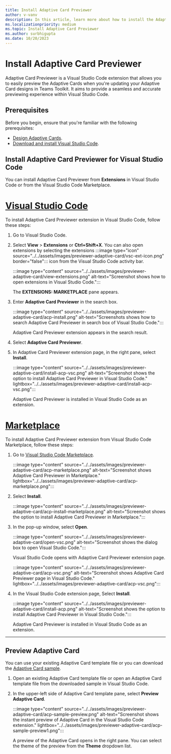 ```yaml
---
title: Install Adaptive Card Previewer
author: v-vanv
description: In this article, learn more about how to install the Adaptive Card Previewer extension for Visual Studio Code code and Visual Studio Code Marketplace.
ms.localizationpriority: medium
ms.topic: Install Adaptive Card Previewer
ms.author: surbhigupta
ms.date: 10/20/2023
---
```


# Install Adaptive Card Previewer

Adaptive Card Previewer is a Visual Studio Code extension that allows you to easily preview the Adaptive Cards when you're updating your Adaptive Card designs in Teams Toolkit. It aims to provide a seamless and accurate previewing experience within Visual Studio Code.

## Prerequisites

Before you begin, ensure that you're familiar with the following prerequisites:

* [Design Adaptive Cards](../../task-modules-and-cards/cards/design-effective-cards.md).
* [Download and install Visual Studio Code](https://code.visualstudio.com/Download).

## Install Adaptive Card Previewer for Visual Studio Code

You can install Adaptive Card Previewer from **Extensions** in Visual Studio Code or from the Visual Studio Code Marketplace.

# [Visual Studio Code](#tab/vscode)

To install Adaptive Card Previewer extension in Visual Studio Code, follow these steps:

1. Go to Visual Studio Code.
1. Select **View** > **Extensions** or **Ctrl+Shift+X**. You can also open extensions by selecting the extensions :::image type="icon" source="../../assets/images/previewer-adaptive-card/vsc-ext-icon.png" border="false"::: icon from the Visual Studio Code activity bar.

    :::image type="content" source="../../assets/images/previewer-adaptive-card/view-extensions.png" alt-text="Screenshot shows how to open extensions in Visual Studio Code.":::

    The **EXTENSIONS: MARKETPLACE** pane appears.

1. Enter **Adaptive Card Previewer** in the search box.

   :::image type="content" source="../../assets/images/previewer-adaptive-card/acp-install.png" alt-text="Screenshots shows how to search Adaptive Card Previewer in search box of Visual Studio Code.":::

   Adaptive Card Previewer extension appears in the search result.

1. Select **Adaptive Card Previewer**.
1. In Adaptive Card Previewer extension page, in the right pane, select  **Install**.

   :::image type="content" source="../../assets/images/previewer-adaptive-card/install-acp-vsc.png" alt-text="Screenshot shows the option to install Adaptive Card Previewer in Visual Studio Code." lightbox="../../assets/images/previewer-adaptive-card/install-acp-vsc.png":::

   Adaptive Card Previewer is installed in Visual Studio Code as an extension.

# [Marketplace](#tab/marketplace)

To install Adaptive Card Previewer extension from Visual Studio Code Marketplace, follow these steps:

1. Go to [Visual Studio Code Marketplace](https://marketplace.visualstudio.com/items?itemName=TeamsDevApp.vscode-adaptive-cards).

   :::image type="content" source="../../assets/images/previewer-adaptive-card/acp-marketplace.png" alt-text="Screenshot shows Adaptive Card Previewer in Marketplace." lightbox="../../assets/images/previewer-adaptive-card/acp-marketplace.png":::

1. Select **Install**.

   :::image type="content" source="../../assets/images/previewer-adaptive-card/acp-install-marketplace.png" alt-text="Screenshot shows the option to install Adaptive Card Previewer in Marketplace.":::

1. In the pop-up window, select **Open**.

   :::image type="content" source="../../assets/images/previewer-adaptive-card/open-vsc.png" alt-text="Screenshot shows the dialog box to open Visual Studio Code.":::

   Visual Studio Code opens with Adaptive Card Previewer extension page.

   :::image type="content" source="../../assets/images/previewer-adaptive-card/acp-vsc.png" alt-text="Screenshot shows Adaptive Card Previewer page in Visual Studio Code." lightbox="../../assets/images/previewer-adaptive-card/acp-vsc.png":::

1. In the Visual Studio Code extension page, Select **Install**.

   :::image type="content" source="../../assets/images/previewer-adaptive-card/install-acp.png" alt-text="Screenshot shows the option to install Adaptive Card Previewer in Visual Studio Code.":::

   Adaptive Card Previewer is installed in Visual Studio Code as an extension.

---

## Preview Adaptive Card

You can use your existing Adaptive Card template file or you can download the [Adaptive Card sample](https://github.com/OfficeDev/acpreviewer/tree/main/card-samples).

1. Open an existing Adaptive Card template file or open an Adaptive Card template file from the downloaded sample in Visual Studio Code.
1. In the upper-left side of Adaptive Card template pane, select **Preview Adaptive Card**.

    :::image type="content" source="../../assets/images/previewer-adaptive-card/acp-sample-preview.png" alt-text="Screenshot shows the instant preview of Adaptive Card in the Visual Studio Code extension." lightbox="../../assets/images/previewer-adaptive-card/acp-sample-preview1.png":::

    A preview of the Adaptive Card opens in the right pane. You can select the theme of the preview from the **Theme** dropdown list.

